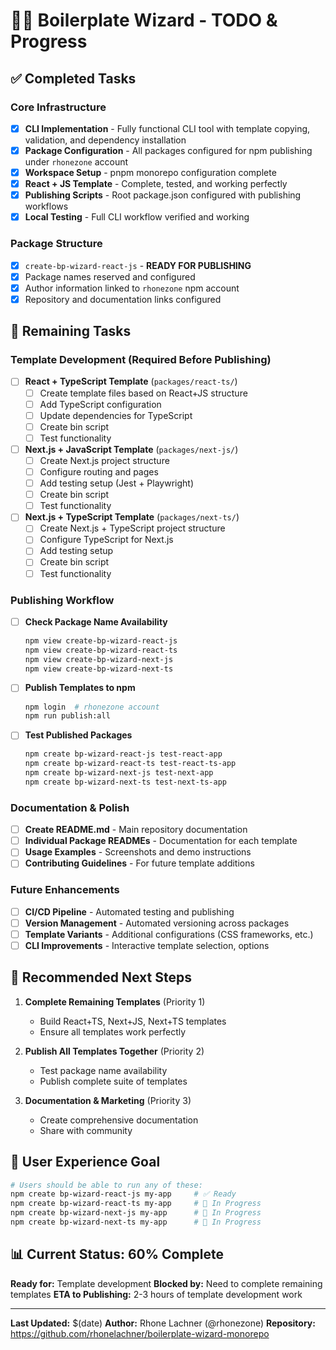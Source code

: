 # 🧙‍♂️ Boilerplate Wizard - TODO & Progress

## ✅ Completed Tasks

### Core Infrastructure
- [x] **CLI Implementation** - Fully functional CLI tool with template copying, validation, and dependency installation
- [x] **Package Configuration** - All packages configured for npm publishing under `rhonezone` account
- [x] **Workspace Setup** - pnpm monorepo configuration complete
- [x] **React + JS Template** - Complete, tested, and working perfectly
- [x] **Publishing Scripts** - Root package.json configured with publishing workflows
- [x] **Local Testing** - Full CLI workflow verified and working

### Package Structure
- [x] `create-bp-wizard-react-js` - **READY FOR PUBLISHING**
- [x] Package names reserved and configured
- [x] Author information linked to `rhonezone` npm account
- [x] Repository and documentation links configured

## 🚧 Remaining Tasks

### Template Development (Required Before Publishing)
- [ ] **React + TypeScript Template** (`packages/react-ts/`)
  - [ ] Create template files based on React+JS structure
  - [ ] Add TypeScript configuration
  - [ ] Update dependencies for TypeScript
  - [ ] Create bin script
  - [ ] Test functionality

- [ ] **Next.js + JavaScript Template** (`packages/next-js/`)
  - [ ] Create Next.js project structure
  - [ ] Configure routing and pages
  - [ ] Add testing setup (Jest + Playwright)
  - [ ] Create bin script
  - [ ] Test functionality

- [ ] **Next.js + TypeScript Template** (`packages/next-ts/`)
  - [ ] Create Next.js + TypeScript project structure
  - [ ] Configure TypeScript for Next.js
  - [ ] Add testing setup
  - [ ] Create bin script
  - [ ] Test functionality

### Publishing Workflow
- [ ] **Check Package Name Availability**
  ```bash
  npm view create-bp-wizard-react-js
  npm view create-bp-wizard-react-ts
  npm view create-bp-wizard-next-js
  npm view create-bp-wizard-next-ts
  ```

- [ ] **Publish Templates to npm**
  ```bash
  npm login  # rhonezone account
  npm run publish:all
  ```

- [ ] **Test Published Packages**
  ```bash
  npm create bp-wizard-react-js test-react-app
  npm create bp-wizard-react-ts test-react-ts-app
  npm create bp-wizard-next-js test-next-app
  npm create bp-wizard-next-ts test-next-ts-app
  ```

### Documentation & Polish
- [ ] **Create README.md** - Main repository documentation
- [ ] **Individual Package READMEs** - Documentation for each template
- [ ] **Usage Examples** - Screenshots and demo instructions
- [ ] **Contributing Guidelines** - For future template additions

### Future Enhancements
- [ ] **CI/CD Pipeline** - Automated testing and publishing
- [ ] **Version Management** - Automated versioning across packages
- [ ] **Template Variants** - Additional configurations (CSS frameworks, etc.)
- [ ] **CLI Improvements** - Interactive template selection, options

## 🎯 Recommended Next Steps

1. **Complete Remaining Templates** (Priority 1)
   - Build React+TS, Next+JS, Next+TS templates
   - Ensure all templates work perfectly

2. **Publish All Templates Together** (Priority 2)
   - Test package name availability
   - Publish complete suite of templates

3. **Documentation & Marketing** (Priority 3)
   - Create comprehensive documentation
   - Share with community

## 🚀 User Experience Goal

```bash
# Users should be able to run any of these:
npm create bp-wizard-react-js my-app     # ✅ Ready
npm create bp-wizard-react-ts my-app     # 🚧 In Progress
npm create bp-wizard-next-js my-app      # 🚧 In Progress
npm create bp-wizard-next-ts my-app      # 🚧 In Progress
```

## 📊 Current Status: 60% Complete

**Ready for:** Template development
**Blocked by:** Need to complete remaining templates
**ETA to Publishing:** 2-3 hours of template development work

---

**Last Updated:** $(date)
**Author:** Rhone Lachner (@rhonezone)
**Repository:** https://github.com/rhonelachner/boilerplate-wizard-monorepo
